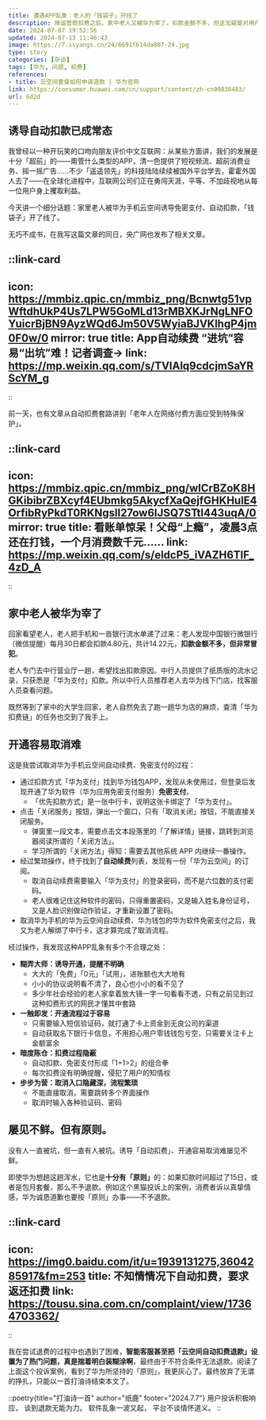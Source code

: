 ```yaml
---
title: 遭遇APP乱象：老人的「钱袋子」开线了
description: 继运营商扣费之后，家中老人又被华为宰了。扣款金额不多，但这无疑是对用户知情权利的践踏和侮辱。诱导自动扣款，开通容易取消难，是互联网APP们的丑恶常态。
date: 2024-07-07 19:52:56
updated: 2024-07-13 11:46:43
image: https://7.isyangs.cn/24/6691f614da807-24.jpg
type: story
categories: [杂谈]
tags: [华为, 问题, 扣费]
references: 
- title: 云空间套餐如何申请退款 | 华为官网
link: https://consumer.huawei.com/cn/support/content/zh-cn00838483/
url: 6d2d
---
```


## 诱导自动扣款已成常态

我曾经以一种开玩笑的口吻向朋友评价中文互联网：从某些方面讲，我们的发展是十分「超前」的——甭管什么类型的APP，清一色提供了短视频流、超前消费业务、摇一摇广告……不少「遥遥领先」的科技陆陆续续被国外平台学去，霍霍外国人去了——在全球化进程中，互联网公司们正在勇闯天涯，平等、不加歧视地从每一位用户身上攫取利益。

今天讲一个细分话题：家里老人被华为手机云空间诱导免密支付、自动扣款，「钱袋子」开了线了。

无巧不成书，在我写这篇文章的同日，央广网也发布了相关文章。

::link-card
---
icon: https://mmbiz.qpic.cn/mmbiz_png/Bcnwtg51vpWftdhUkP4Us7LPW5GoMLd13rMBXKJrNgLNFOYuicrBjBN9AyzWQd6Jm50V5WyiaBJVKlhgP4jm0F0w/0
mirror: true
title: App自动续费 “进坑”容易“出坑”难！记者调查→
link: https://mp.weixin.qq.com/s/TVIAlq9cdcjmSaYRScYM_g
---
::

前一天，也有文章从自动扣费套路讲到「老年人在网络付费方面应受到特殊保护」。

::link-card
---
icon: https://mmbiz.qpic.cn/mmbiz_png/wlCrBZoK8HGKibibrZBXcyf4EUbmkg5AkycfXaQejfGHKHulE4OrfibRyPkdT0RKNgslI27ow6IJSQ7STtl443uqA/0
mirror: true
title: 看账单惊呆！父母“上瘾”，凌晨3点还在打钱，一个月消费数千元……
link: https://mp.weixin.qq.com/s/eldcP5_iVAZH6TlF_4zD_A
---
::

## 家中老人被华为宰了

回家看望老人，老人把手机和一沓银行流水单递了过来：老人发现中国银行微银行（微信提醒）每月30日都会扣款4.80元，共计14.22元，**扣款金额不多，但非常冒犯**。

老人专门去中行营业厅一趟，希望找出扣款原因。中行人员提供了纸质版的流水记录，只获悉是「华为支付」扣款。所以中行人员推荐老人去华为线下门店，找客服人员查看问题。

既然等到了家中的大学生回家，老人自然免去了跑一趟华为店的麻烦，查清「华为扣费链」的任务也交到了我手上。

## 开通容易取消难

这是我尝试取消华为手机云空间自动续费、免密支付的过程：

- 通过扣款方式「华为支付」找到华为钱包APP，发现从未使用过，但登录后发现开通了华为软件（华为应用免密支付服务）**免密支付**。
  - 「优先扣款方式」是一张中行卡，说明这张卡绑定了「华为支付」。
- 点击「关闭服务」按钮，弹出一个窗口，只有「取消关闭」按钮，不能直接关闭服务。
  - 弹窗里一段文本，需要点击文本段落里的「了解详情」链接，跳转到浏览器阅读所谓的「关闭方法」。
  - 学习所谓的「关闭方法」得知：需要去其他系统 APP 内继续一番操作。
- 经过繁琐操作，终于找到了**自动续费**列表，发现有一份「华为云空间」的订阅。
  - 取消自动续费需要输入「华为支付」的登录密码，而不是六位数的支付密码。
  - 老人很难记住这种软件的密码，只得重置密码，又是输入姓名身份证号，又是人脸识别做动作验证，才重新设置了密码。
- 取消华为手机的华为云空间自动续费、华为钱包的华为软件免密支付之后，我又为老人解绑了中行卡，这才算完成了取消流程。

经过操作，我发现这种APP乱象有多个不合理之处：

- **糊弄大师：诱导开通，提醒不明确**
  - 大大的「免费」「0元」「试用」，进账额也大大地有
  - 小小的协议说明看不清了，良心也小小的看不见了
  - 多少年社会经验的老人家拿着放大镜一字一句看看不透，只有之前见到过这种扣费形式的网民才懂其中套路
- **一触即发：开通流程过于容易**
  - 只需要输入短信验证码，就打通了卡上资金到无良公司的渠道
  - 自动获取名下银行卡信息，不用担心用户零钱钱包亏空，只需要关注卡上金额富余
- **暗度陈仓：扣费过程隐蔽**
  - 自动扣款、免密支付形成「1+1>2」的组合拳
  - 每次扣费没有明确提醒，侵犯了用户的知情权
- **步步为营：取消入口隐藏深，流程繁琐**
  - 不能直接取消，需要跳转多个界面操作
  - 取消时输入各种验证码、密码

## 屡见不鲜。但有原则。

没有人一直被坑，但一直有人被坑。诱导「自动扣费」、开通容易取消难屡见不鲜。

即使华为想趟这趟浑水，它也是&zwj;**十分有「原则」**&zwj;的：如果扣款时间超过了15日，或者是包月套餐，那么不予退款。例如这个黑猫投诉上的案例，消费者诉以真挚情感，华为诚恳道歉也要按「原则」办事——不予退款。

::link-card
---
icon: https://img0.baidu.com/it/u=1939131275,3604285917&fm=253
title: 不知情情况下自动扣费，要求返还扣费
link: https://tousu.sina.com.cn/complaint/view/17364703362/
---
::

我在尝试退费的过程中也遇到了困难，**智能客服甚至把「云空间自动扣费退款」设置为了热门问题，真是揣着明白装糊涂啊**，最终由于不符合条件无法退款。阅读了上面这个投诉案例，看到了华为所坚持的「原则」，我更灰心了。最终放弃了无谓的挣扎，只能以一首打油诗结束本文了。

::poetry{title="打油诗一首" author="纸鹿" footer="2024.7.7"}
用户投诉积极响应，
谈到退款无能为力。
软件乱象一波又起，
平台不谈情怀道义。
::
